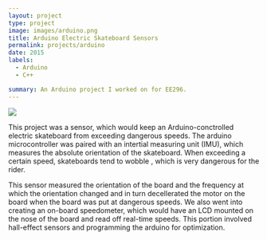 ```yaml
---
layout: project
type: project
image: images/arduino.png
title: Arduino Electric Skateboard Sensors
permalink: projects/arduino
date: 2015
labels:
  - Arduino
  - C++

summary: An Arduino project I worked on for EE296.
---
```


<img class="ui medium right floated rounded image" src="../images/arduino.png">

This project was a sensor, which would keep an Arduino-conctrolled electric skateboard from exceeding dangerous speeds. The arduino microcontroller was paired with an intertial measuring unit (IMU), which measures the absolute orientation of the skateboard. When exceeding a certain speed, skateboards tend to wobble , which is very dangerous for the rider. 

This sensor measured the orientation of the board and the frequency at which the orientation changed and in turn decellerated the motor on the board when the board was put at dangerous speeds. We also went into creating an on-board speedometer, which would have an LCD mounted on the nose of the board and read off real-time speeds. This portion involved hall-effect sensors and programming the arduino for optimization. 
